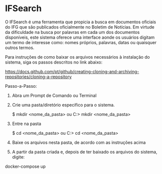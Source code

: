 # IFSearch 
O IFSearch é uma ferramenta que propicia a busca em documentos oficiais do IFG que são publicados oficialmente no Boletim de Notícias. Em virtude da dificuldade na busca por palavras em cada um dos documentos disponíveis, este sistema oferece uma interface aonde os usuários digitam um termo de interesse como: nomes próprios, palavras, datas ou quaisquer outros termos.

Para instruções de como baixar os arquivos necessários à instalação do sistema, siga os passos descritos no link abaixo:

https://docs.github.com/pt/github/creating-cloning-and-archiving-repositories/cloning-a-repository

Passo-a-Passo:
1. Abra um Prompt de Comando ou Terminal
2. Crie uma pasta/diretório específico para o sistema. 

   $ mkdir <nome_da_pasta> ou C:\> mkdir <nome_da_pasta>

3. Entre na pasta

   $ cd <nome_da_pasta> ou C:\> cd <nome_da_pasta> 

4. Baixe os arquivos nesta pasta, de acordo com as instruções acima
5. A partir da pasta criada e, depois de ter baixado os arquivos do sistema, digite:

docker-compose up


